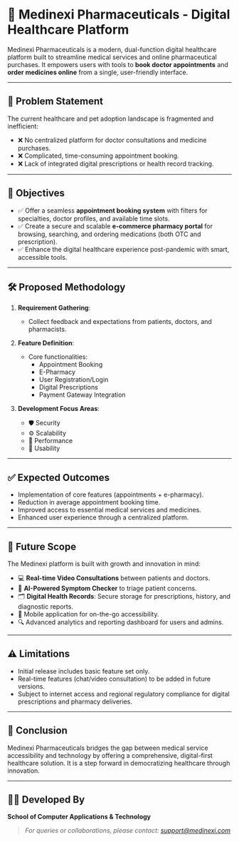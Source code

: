 # 💊 Medinexi Pharmaceuticals - Digital Healthcare Platform

Medinexi Pharmaceuticals is a modern, dual-function digital healthcare platform built to streamline medical services and online pharmaceutical purchases. It empowers users with tools to **book doctor appointments** and **order medicines online** from a single, user-friendly interface.

---

## 📌 Problem Statement

The current healthcare and pet adoption landscape is fragmented and inefficient:

- ❌ No centralized platform for doctor consultations and medicine purchases.
- ❌ Complicated, time-consuming appointment booking.
- ❌ Lack of integrated digital prescriptions or health record tracking.

---

## 🎯 Objectives

- ✅ Offer a seamless **appointment booking system** with filters for specialties, doctor profiles, and available time slots.
- ✅ Create a secure and scalable **e-commerce pharmacy portal** for browsing, searching, and ordering medications (both OTC and prescription).
- ✅ Enhance the digital healthcare experience post-pandemic with smart, accessible tools.

---

## 🛠️ Proposed Methodology

1. **Requirement Gathering**:
   - Collect feedback and expectations from patients, doctors, and pharmacists.

2. **Feature Definition**:
   - Core functionalities:
     - Appointment Booking
     - E-Pharmacy
     - User Registration/Login
     - Digital Prescriptions
     - Payment Gateway Integration

3. **Development Focus Areas**:
   - 🛡️ Security
   - ⚙️ Scalability
   - 🚀 Performance
   - 🧭 Usability

---

## ✅ Expected Outcomes

- Implementation of core features (appointments + e-pharmacy).
- Reduction in average appointment booking time.
- Improved access to essential medical services and medicines.
- Enhanced user experience through a centralized platform.

---

## 🔮 Future Scope

The Medinexi platform is built with growth and innovation in mind:

- 💻 **Real-time Video Consultations** between patients and doctors.
- 🤖 **AI-Powered Symptom Checker** to triage patient concerns.
- 🗂️ **Digital Health Records**: Secure storage for prescriptions, history, and diagnostic reports.
- 📱 Mobile application for on-the-go accessibility.
- 🔍 Advanced analytics and reporting dashboard for users and admins.

---

## ⚠️ Limitations

- Initial release includes basic feature set only.
- Real-time features (chat/video consultation) to be added in future versions.
- Subject to internet access and regional regulatory compliance for digital prescriptions and pharmacy deliveries.

---

## 🏁 Conclusion

Medinexi Pharmaceuticals bridges the gap between medical service accessibility and technology by offering a comprehensive, digital-first healthcare solution. It is a step forward in democratizing healthcare through innovation.

---

## 👨‍💻 Developed By

**School of Computer Applications & Technology**

> *For queries or collaborations, please contact: support@medinexi.com*

